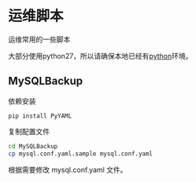 # 运维脚本

运维常用的一些脚本

大部分使用python27，所以请确保本地已经有[python](https://www.python.org/downloads/)环境。


## MySQLBackup
依赖安装

```
pip install PyYAML
```

复制配置文件

```bash
cd MySQLBackup
cp mysql.conf.yaml.sample mysql.conf.yaml
```

根据需要修改 mysql.conf.yaml 文件。